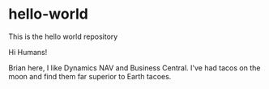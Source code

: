 # hello-world
This is the hello world repository

Hi Humans!

Brian here, I like Dynamics NAV and Business Central.
I've had tacos on the moon and find them far superior to Earth tacoes.
